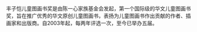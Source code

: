 丰子恺儿童图画书奖是由陈一心家族基金会发起，第一个国际级的华文儿童图画书奖，旨在推广优秀的华文原创儿童图画书，表扬为儿童图画书作出贡献的作者、插画家和出版商。自2003年起，每两年评选一次，至今已举办五届。
